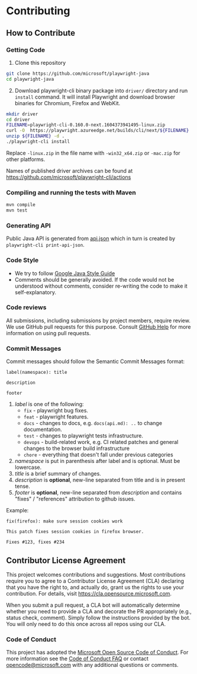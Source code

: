 # Contributing

## How to Contribute

### Getting Code

1. Clone this repository

```bash
git clone https://github.com/microsoft/playwright-java
cd playwright-java
```

2. Download playwright-cli binary package into `driver/` directory and run `install` command. It will install Playwright and download browser binaries for Chromium, Firefox and WebKit.

```bash
mkdir driver
cd driver
FILENAME=playwright-cli-0.160.0-next.1604373941495-linux.zip
curl -O  https://playwright.azureedge.net/builds/cli/next/${FILENAME}
unzip ${FILENAME} -d .
./playwright-cli install
```
Replace `-linux.zip` in the file name with `-win32_x64.zip` or `-mac.zip` for other platforms.

Names of published driver archives can be found at https://github.com/microsoft/playwright-cli/actions

### Compiling and running the tests with Maven

```bash
mvn compile
mvn test
```

### Generating API

Public Java API is generated from [api.json](https://github.com/microsoft/playwright-java/blob/master/api-generator/src/main/resources/api.json) which in turn is created by `playwright-cli print-api-json`.

### Code Style

- We try to follow [Google Java Style Guide](https://google.github.io/styleguide/javaguide.html)
- Comments should be generally avoided. If the code would not be understood without comments, consider re-writing the code to make it self-explanatory.

### Code reviews

All submissions, including submissions by project members, require review. We
use GitHub pull requests for this purpose. Consult
[GitHub Help](https://help.github.com/articles/about-pull-requests/) for more
information on using pull requests.

### Commit Messages

Commit messages should follow the Semantic Commit Messages format:

```
label(namespace): title

description

footer
```

1. *label* is one of the following:
    - `fix` - playwright bug fixes.
    - `feat` - playwright features.
    - `docs` - changes to docs, e.g. `docs(api.md): ..` to change documentation.
    - `test` - changes to playwright tests infrastructure.
    - `devops` - build-related work, e.g. CI related patches and general changes to the browser build infrastructure
    - `chore` - everything that doesn't fall under previous categories
2. *namespace* is put in parenthesis after label and is optional. Must be lowercase.
3. *title* is a brief summary of changes.
4. *description* is **optional**, new-line separated from title and is in present tense.
5. *footer* is **optional**, new-line separated from *description* and contains "fixes" / "references" attribution to github issues.

Example:

```
fix(firefox): make sure session cookies work

This patch fixes session cookies in firefox browser.

Fixes #123, fixes #234
```

## Contributor License Agreement

This project welcomes contributions and suggestions.  Most contributions require you to agree to a
Contributor License Agreement (CLA) declaring that you have the right to, and actually do, grant us
the rights to use your contribution. For details, visit https://cla.opensource.microsoft.com.

When you submit a pull request, a CLA bot will automatically determine whether you need to provide
a CLA and decorate the PR appropriately (e.g., status check, comment). Simply follow the instructions
provided by the bot. You will only need to do this once across all repos using our CLA.

### Code of Conduct

This project has adopted the [Microsoft Open Source Code of Conduct](https://opensource.microsoft.com/codeofconduct/).
For more information see the [Code of Conduct FAQ](https://opensource.microsoft.com/codeofconduct/faq/) or
contact [opencode@microsoft.com](mailto:opencode@microsoft.com) with any additional questions or comments.
